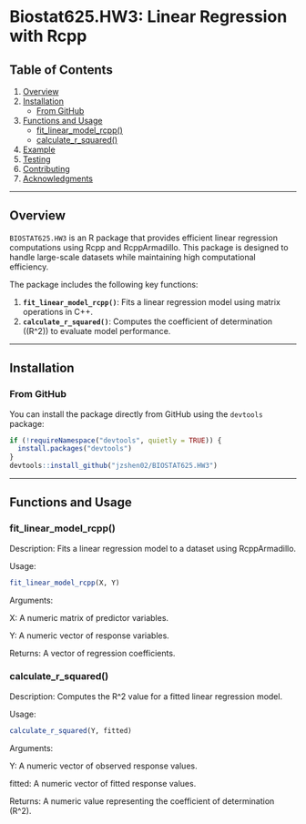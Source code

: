 # Biostat625.HW3: Linear Regression with Rcpp

## Table of Contents

1. [Overview](#overview)
2. [Installation](#installation)
   - [From GitHub](#from-github)
3. [Functions and Usage](#functions-and-usage)
   - [fit_linear_model_rcpp()](#fit_linear_model_rcpp)
   - [calculate_r_squared()](#calculate_r_squared)
4. [Example](#example)
5. [Testing](#testing)
6. [Contributing](#contributing)
7. [Acknowledgments](#acknowledgments)

---

## Overview

`BIOSTAT625.HW3` is an R package that provides efficient linear regression computations using Rcpp and RcppArmadillo. This package is designed to handle large-scale datasets while maintaining high computational efficiency.

The package includes the following key functions:

1. **`fit_linear_model_rcpp()`**: Fits a linear regression model using matrix operations in C++.  
2. **`calculate_r_squared()`**: Computes the coefficient of determination (\(R^2\)) to evaluate model performance.

---

## Installation

### From GitHub

You can install the package directly from GitHub using the `devtools` package:

```r
if (!requireNamespace("devtools", quietly = TRUE)) {
  install.packages("devtools")
}
devtools::install_github("jzshen02/BIOSTAT625.HW3")

```
---

## Functions and Usage
### fit_linear_model_rcpp()

Description: Fits a linear regression model to a dataset using RcppArmadillo.

Usage:
```r
fit_linear_model_rcpp(X, Y)
```
Arguments:

X: A numeric matrix of predictor variables.

Y: A numeric vector of response variables.

Returns: A vector of regression coefficients.

### calculate_r_squared()

Description: Computes the R^2 value for a fitted linear regression model.

Usage:
```r
calculate_r_squared(Y, fitted)
```

Arguments:

Y: A numeric vector of observed response values.

fitted: A numeric vector of fitted response values.

Returns: A numeric value representing the coefficient of determination (R^2).
